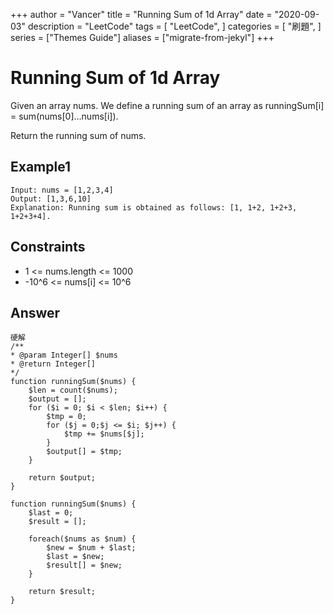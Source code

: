 +++
author = "Vancer"
title = "Running Sum of 1d Array"
date = "2020-09-03"
description = "LeetCode"
tags = [
    "LeetCode",
]
categories = [
    "刷題",
]
series = ["Themes Guide"]
aliases = ["migrate-from-jekyl"]
+++

# Running Sum of 1d Array

Given an array nums. We define a running sum of an array as runningSum[i] = sum(nums[0]…nums[i]).

Return the running sum of nums.

## Example1
```
Input: nums = [1,2,3,4]
Output: [1,3,6,10]
Explanation: Running sum is obtained as follows: [1, 1+2, 1+2+3, 1+2+3+4].
```
## Constraints
* 1 <= nums.length <= 1000
* -10^6 <= nums[i] <= 10^6

## Answer
```
硬解
/**
* @param Integer[] $nums
* @return Integer[]
*/
function runningSum($nums) {
    $len = count($nums);
    $output = [];
    for ($i = 0; $i < $len; $i++) {
        $tmp = 0;
        for ($j = 0;$j <= $i; $j++) {
            $tmp += $nums[$j];
        }
        $output[] = $tmp;
    }
    
    return $output;
}
```

```
function runningSum($nums) {
    $last = 0;
    $result = [];

    foreach($nums as $num) {
        $new = $num + $last;
        $last = $new;
        $result[] = $new;
    }

    return $result;
}
```